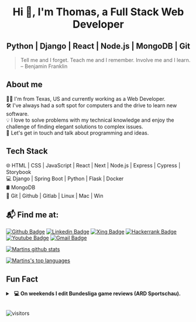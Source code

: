<h1 align="center">Hi 👋, I'm Thomas, a Full Stack Web Developer </h1>
<h2 align="center">Python | Django | React | Node.js | MongoDB | Git </h2>

> Tell me and I forget. Teach me and I remember. Involve me and I learn. – Benjamin Franklin
> &nbsp;

## About me
🧑‍💻 I'm from Texas, US and currently working as a Web Developer.\
🛠️ I've always had a soft spot for computers and the drive to learn new software.\
💡 I love to solve problems with my technical knowledge and enjoy the challenge of finding elegant solutions to complex issues.\
💬 Let's get in touch and talk about programming and ideas.  

## Tech Stack
🌐 HTML | CSS | JavaScript | React |  Next  | Node.js | Express | Cypress | Storybook\
💻 Django | Spring Boot | Python | Flask | Docker\
🛢 MongoDB\
🔧 Git |  Github | Gitlab | Linux | Mac | Win

## 📬 Find me at:
[![Github Badge](http://img.shields.io/badge/-Github-black?style=flat-square&logo=Github&link=https://github.com/nicolas1405255)](https://github.com/nicolas1405255)
[![Linkedin Badge](https://img.shields.io/badge/-LinkedIn-blue?style=flat-square&logo=Linkedin&logoColor=white&link=https://www.linkedin.com/in/martin-pagels-658169203/)](https://www.linkedin.com/in/martin-pagels-658169203)
[![Xing Badge](https://img.shields.io/badge/Xing-026466?style=flat-square&logo=Xing&logoColor=white&link=https://www.xing.com/profile/Martin_Pagels/cv)](https://www.xing.com/profile/Martin_Pagels/cv)
[![Hackerrank Badge](https://img.shields.io/badge/-Hackerrank-2EC866?style=flat-square&logo=HackerRank&logoColor=white&link=https://www.hackerrank.com/boa_11)](https://www.hackerrank.com/boa_11)
[![Youtube Badge](https://img.shields.io/badge/-Youtube-red?style=flat-square&logo=Youtube&logoColor=white&link=https://www.youtube.com/channel/UCXmOcZHxyx2tlqaQEqTG0WQ)](https://www.youtube.com/channel/UCXmOcZHxyx2tlqaQEqTG0WQ)
[![Gmail Badge](https://img.shields.io/badge/-Gmail-d14836?style=flat-square&logo=Gmail&logoColor=white&link=mailto:office@martinpagels.de)](mailto:office@martinpagels.de)

[![Martins github stats](https://github-readme-stats.vercel.app/api?username=mpagels&theme=gradien&count_private=true&show_icons=true&icon_color=343D46&bg_color=bg_color=180,2AD1FE,F47468&title_color=fff&text_color=fff)](https://github.com/anuraghazra/github-readme-stats)

[![Martins's top languages](https://github-readme-stats.vercel.app/api/top-langs/?username=mpagels&themegradient&bg_color=bg_color=180,2AD1FE,F47468&title_color=fff&text_color=000)](https://github.com/anuraghazra/github-readme-stats)


## Fun Fact
<details>
  <summary><b> &nbsp; 💻 On weekends I edit Bundesliga game reviews  (ARD Sportschau).</b></summary>
<img src="assets/editing.jpg" />
  <br/>
</details>
&nbsp;


![visitors](https://visitor-badge.glitch.me/badge?page_id=mpagels.mpagels)
